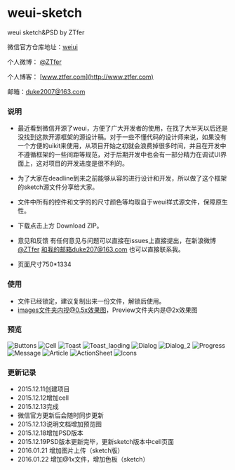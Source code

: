 # weui-sketch

weui sketch&PSD by ZTfer

微信官方仓库地址：[weiui](https://github.com/weui/weui)

个人微博： [@ZTfer](http://weibo.com/wudu2012)

个人博客： [www.ztfer.com](http://www.ztfer.com)

邮箱：duke2007@163.com

### 说明

- 最近看到微信开源了weui，方便了广大开发者的使用，在找了大半天以后还是没找到这款开源框架的源设计稿。对于一些不懂代码的设计师来说，如果没有一个方便的uikit来使用，从项目开始之初就会浪费掉很多时间，并且在开发中不遵循框架的一些间距等规范，对于后期开发中也会有一部分精力在调试UI界面上，这对项目的开发进度是很不利的。

- 为了大家在deadline到来之前能够从容的进行设计和开发，所以做了这个框架的sketch源文件分享给大家。

- 文件中所有的控件和文字的的尺寸颜色等均取自于weui样式源文件，保障原生性。

- 下载点击上方 Download ZIP。
- 意见和反馈 有任何意见与问题可以直接在issues上直接提出，在新浪微博[@ZTfer](http://weibo.com/wudu2012) 和我的邮箱duke207@163.com 也可以直接联系我。
- 页面尺寸750*1334

### 使用

- 文件已经锁定，建议复制出来一份文件，解锁后使用。
- images文件夹内视@0.5x效果图，Preview文件夹内是@2x效果图

### 预览
![Buttons](https://raw.githubusercontent.com/ZTfer/weui-sketch/master/images/Button%400.5x.png)
![Cell](https://raw.githubusercontent.com/ZTfer/weui-sketch/master/images/Cell%400.5x.png)
![Toast](https://raw.githubusercontent.com/ZTfer/weui-sketch/master/images/Toast%400.5x.png)
![Toast_laoding](https://raw.githubusercontent.com/ZTfer/weui-sketch/master/images/Toast_Loading%400.5x.png)
![Dialog](https://raw.githubusercontent.com/ZTfer/weui-sketch/master/images/Dialog%400.5x.png)
![Dialog_2](https://raw.githubusercontent.com/ZTfer/weui-sketch/master/images/Dialog_2%400.5x.png)
![Progress](https://raw.githubusercontent.com/ZTfer/weui-sketch/master/images/Progress%400.5x.png)
![Message](https://raw.githubusercontent.com/ZTfer/weui-sketch/master/images/Message%400.5x.png)
![Article](https://raw.githubusercontent.com/ZTfer/weui-sketch/master/images/Article%400.5x.png)
![ActionSheet](https://raw.githubusercontent.com/ZTfer/weui-sketch/master/images/ActionSheet%400.5x.png)
![Icons](https://raw.githubusercontent.com/ZTfer/weui-sketch/master/images/Icons%400.5x.png)


### 更新记录

- 2015.12.11创建项目
- 2015.12.12增加cell
- 2015.12.13完成
- 微信官方更新后会随时同步更新
- 2015.12.13说明文档增加预览图
- 2015.12.18增加PSD版本
- 2015.12.19PSD版本更新完毕，更新sketch版本中cell页面
- 2016.01.21 增加图片上传（sketch版）
- 2016.01.22 增加@1x文件，增加色板（sketch）